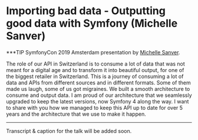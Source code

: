 # Importing bad data - Outputting good data with Symfony (Michelle Sanver)

***TIP
SymfonyCon 2019 Amsterdam presentation by [Michelle Sanver](https://connect.symfony.com/api/alternates/1f86f332-8b46-435e-ac00-648082563ee0).

The role of our API in Switzerland is to consume a lot of data that was not meant for a digital age and to transform it into beautiful output, for one of the biggest retailer in Switzerland. This is a journey of consuming a lot of data and APIs from different sources and in different formats. Some of them made us laugh, some of us got migraines. We built a smooth architecture to consume and output data. I am proud of our architecture that we seamlessly upgraded to keep the latest versions, now Symfony 4 along the way. I want to share with you how we managed to keep this API up to date for over 5 years and the architecture that we use to make it happen.
***

Transcript & caption for the talk will be added soon.